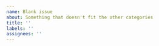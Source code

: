 ```yaml
---
name: Blank issue
about: Something that doesn't fit the other categories
title: ''
labels: ''
assignees: ''
---
```

<!--
GitHub Markdown guide: https://docs.github.com/en/get-started/writing-on-github
Markdown cheatsheet: https://enterprise.github.com/downloads/en/markdown-cheatsheet.pdf
-->
